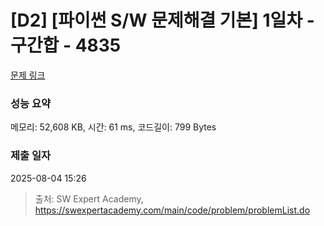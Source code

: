 # [D2] [파이썬 S/W 문제해결 기본] 1일차 - 구간합 - 4835 

[문제 링크](https://swexpertacademy.com/main/code/problem/problemDetail.do?contestProbId=AWTLXCuapdcDFAVT) 

### 성능 요약

메모리: 52,608 KB, 시간: 61 ms, 코드길이: 799 Bytes

### 제출 일자

2025-08-04 15:26



> 출처: SW Expert Academy, https://swexpertacademy.com/main/code/problem/problemList.do